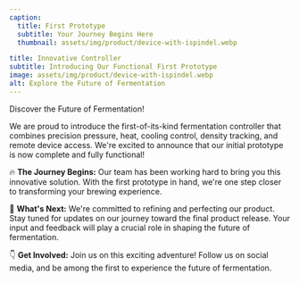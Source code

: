 ```yaml
---
caption:
  title: First Prototype
  subtitle: Your Journey Begins Here
  thumbnail: assets/img/product/device-with-ispindel.webp

title: Innovative Controller
subtitle: Introducing Our Functional First Prototype
image: assets/img/product/device-with-ispindel.webp
alt: Explore the Future of Fermentation
---
```


Discover the Future of Fermentation!

We are proud to introduce the first-of-its-kind fermentation controller that combines precision pressure, heat, cooling control, density tracking, and remote device access. We're excited to announce that our initial prototype is now complete and fully functional!

🔥 **The Journey Begins:**
Our team has been working hard to bring you this innovative solution. With the first prototype in hand, we're one step closer to transforming your brewing experience.

📅 **What's Next:**
We're committed to refining and perfecting our product. Stay tuned for updates on our journey toward the final product release. Your input and feedback will play a crucial role in shaping the future of fermentation.

👇 **Get Involved:**
Join us on this exciting adventure! Follow us on social media, and be among the first to experience the future of fermentation.
